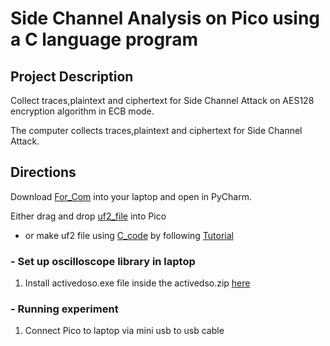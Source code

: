 # Side Channel Analysis on Pico using a C language program

## Project Description
Collect traces,plaintext and ciphertext for Side Channel Attack on AES128 encryption algorithm in ECB mode.

The computer collects traces,plaintext and ciphertext for Side Channel Attack.

## Directions
Download [For_Com](https://github.com/TIrfana/Pico_C_program/tree/main/For_Com) into your laptop and open in PyCharm.

Either drag and drop [uf2_file](https://github.com/TIrfana/Pico_C_program/blob/main/For_Pico/Encryption.uf2) into Pico 

- or make uf2 file using [C_code](https://github.com/TIrfana/Pico_C_program/tree/main/For_Pico/C_code) by following [Tutorial](https://embeddedcomputing.com/technology/open-source/linux-freertos-related/using-freertos-with-the-raspberry-pi-pico#:~:text=First%20off%2C%20what%20is%20FreeRTOS,Pi%20Pico%2C%20and%20small%20microprocessors.)

 ### - Set up oscilloscope library in laptop
1. Install activedoso.exe file inside the activedso.zip [here](https://github.com/TIrfana/Pico_C_program/blob/main/For_Com/activedso.zip) 

### - Running experiment
1. Connect Pico to laptop via mini usb to usb cable
